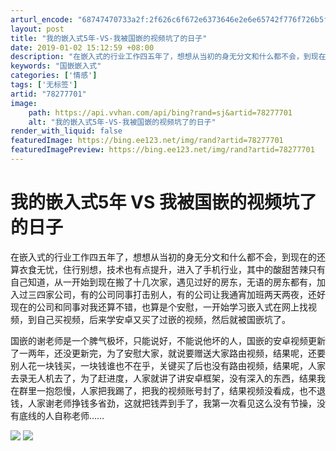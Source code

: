 ```yaml
---
arturl_encode: "68747470733a2f:2f626c6f672e6373646e2e6e65742f776f726b5f616c6f6e65:2f61727469636c652f64657461696c732f3738323737373031"
layout: post
title: "我的嵌入式5年-VS-我被国嵌的视频坑了的日子"
date: 2019-01-02 15:12:59 +08:00
description: "在嵌入式的行业工作四五年了，想想从当初的身无分文和什么都不会，到现在的还算衣食无忧，住行别想，技术也"
keywords: "国嵌嵌入式"
categories: ['情感']
tags: ['无标签']
artid: "78277701"
image:
    path: https://api.vvhan.com/api/bing?rand=sj&artid=78277701
    alt: "我的嵌入式5年-VS-我被国嵌的视频坑了的日子"
render_with_liquid: false
featuredImage: https://bing.ee123.net/img/rand?artid=78277701
featuredImagePreview: https://bing.ee123.net/img/rand?artid=78277701
---
```


# 我的嵌入式5年 VS 我被国嵌的视频坑了的日子

在嵌入式的行业工作四五年了，想想从当初的身无分文和什么都不会，到现在的还算衣食无忧，住行别想，技术也有点提升，进入了手机行业，其中的酸甜苦辣只有自己知道，从一开始到现在搬了十几次家，遇见过好的房东，无语的房东都有，加入过三四家公司，有的公司同事打击别人，有的公司让我通宵加班两天两夜，还好现在的公司和同事对我还算不错，也算是个安慰，一开始学习嵌入式在网上找视频，到自己买视频，后来学安卓又买了过嵌的视频，然后就被国嵌坑了。

国嵌的谢老师是一个脾气极坏，只能说好，不能说他坏的人，国嵌的安卓视频更新了一两年，还没更新完，为了安慰大家，就说要赠送大家路由视频，结果呢，还要别人花一块钱买，一块钱谁也不在乎，关键买了后也没有路由视频，结果呢，人家去录无人机去了，为了赶进度，人家就讲了讲安卓框架，没有深入的东西，结果我在群里一抱怨慢，人家把我踢了，把我的视频账号封了，结果视频没看成，也不退钱，人家谢老师挣钱多省劲，这就把钱弄到手了，我第一次看见这么没有节操，没有底线的人自称老师……

![](https://i-blog.csdnimg.cn/blog_migrate/ddb310d24d20f19a6766157387943822.jpeg)
![](https://i-blog.csdnimg.cn/blog_migrate/d1f775b95ffae90c66145ffa867b680a.jpeg)